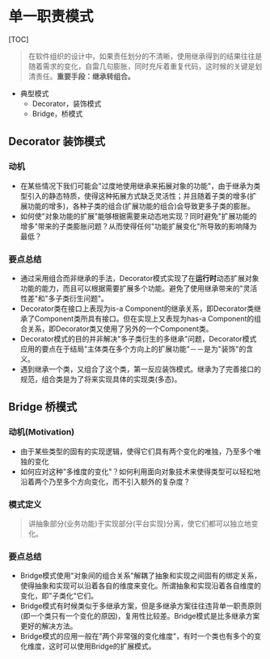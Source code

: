 # 单一职责模式

[TOC]

> 在软件组织的设计中，如果责任划分的不清晰，使用继承得到的结果往往是随着需求的变化，自雷几句膨胀，同时充斥着重复代码，这时候的关键是划清责任。**重要手段：继承转组合。**

* 典型模式
  * Decorator，装饰模式
  * Bridge，桥模式

## Decorator 装饰模式

### 动机

* 在某些情况下我们可能会"过度地使用继承来拓展对象的功能"，由于继承为类型引入的静态特质，使得这种拓展方式缺乏灵活性；并且随着子类的增多(扩展功能的增多)，各种子类的组合(扩展功能的组合)会导致更多子类的膨胀。
* 如何使"对象功能的扩展"能够根据需要来动态地实现？同时避免"扩展功能的增多"带来的子类膨胀问题？从而使得任何"功能扩展变化"所导致的影响降为最低？

### 要点总结

* 通过采用组合而非继承的手法，Decorator模式实现了在**运行时**动态扩展对象功能的能力，而且可以根据需要扩展多个功能。避免了使用继承带来的"灵活性差"和"多子类衍生问题"。
* Decorator类在接口上表现为is-a Component的继承关系，即Decorator类继承了Component类所具有接口。但在实现上又表现为has-a Component的组合关系，即Decorator类又使用了另外的一个Component类。
* Decorator模式的目的并非解决"多子类衍生的多继承"问题，Decorator模式应用的要点在于结局"主体类在多个方向上的扩展功能"－－是为"装饰"的含义。
* 遇到继承一个类，又组合了这个类，第一反应装饰模式。继承为了完善接口的规范，组合类是为了将来实现具体的实现类(多态)。

## Bridge 桥模式

### 动机(Motivation)

* 由于某些类型的固有的实现逻辑，使得它们具有两个变化的唯独，乃至多个唯独的变化
* 如何应对这种"多维度的变化"？如何利用面向对象技术来使得类型可以轻松地沿着两个乃至多个方向变化，而不引入额外的复杂度？


### 模式定义

> 讲抽象部分(业务功能)于实现部分(平台实现)分离，使它们都可以独立地变化。

### 要点总结

* Bridge模式使用"对象间的组合关系"解耦了抽象和实现之间固有的绑定关系，使得抽象和实现可以沿着各自的维度来变化。所谓抽象和实现沿着各自维度的变化，即"子类化"它们。
* Bridge模式有时候类似于多继承方案，但是多继承方案往往违背单一职责原则(即一个类只有一个变化的原因)，复用性比较差。Bridge模式是比多继承方案更好的解决方法。
* Bridge模式的应用一般在"两个非常强的变化维度"，有时一个类也有多个的变化维度，这时可以使用Bridge的扩展模式。